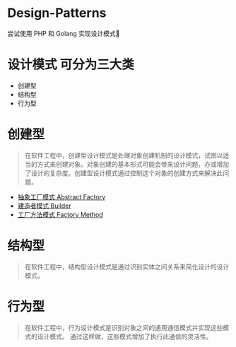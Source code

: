 # Design-Patterns

尝试使用 PHP 和 Golang 实现设计模式🚀

# 设计模式 可分为三大类
- 创建型
- 结构型
- 行为型

# 创建型
> 在软件工程中，创建型设计模式是处理对象创建机制的设计模式，试图以适当的方式来创建对象。对象创建的基本形式可能会带来设计问题，亦或增加了设计的复杂度。创建型设计模式通过控制这个对象的创建方式来解决此问题。

- [抽象工厂模式 Abstract Factory](https://github.com/leekachung/Design-Patterns/tree/master/php/Abstract-Factory)
- [建造者模式 Builder](https://github.com/leekachung/Design-Patterns/tree/master/php/Builder)
- [工厂方法模式 Factory Method](https://github.com/leekachung/Design-Patterns/tree/master/php/Factory-Method)


# 结构型
> 在软件工程中，结构型设计模式是通过识别实体之间关系来简化设计的设计模式。

# 行为型
> 在软件工程中，行为设计模式是识别对象之间的通用通信模式并实现这些模式的设计模式。 通过这样做，这些模式增加了执行此通信的灵活性。

